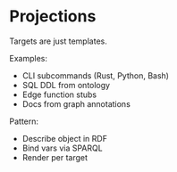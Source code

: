 # Projections

Targets are just templates.

Examples:
- CLI subcommands (Rust, Python, Bash)
- SQL DDL from ontology
- Edge function stubs
- Docs from graph annotations

Pattern:
- Describe object in RDF
- Bind vars via SPARQL
- Render per target
